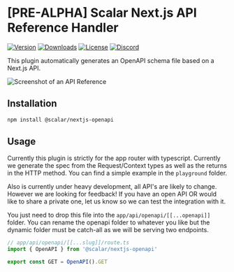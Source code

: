 # [PRE-ALPHA] Scalar Next.js API Reference Handler

[![Version](https://img.shields.io/npm/v/%40scalar/nextjs-openapi)](https://www.npmjs.com/package/@scalar/nextjs-openapi)
[![Downloads](https://img.shields.io/npm/dm/%40scalar/nextjs-openapi)](https://www.npmjs.com/package/@scalar/nextjs-openapi)
[![License](https://img.shields.io/npm/l/%40scalar%2fnextjs-openapi)](https://www.npmjs.com/package/@scalar/nextjs-openapi)
[![Discord](https://img.shields.io/discord/1135330207960678410?style=flat&color=5865F2)](https://discord.gg/scalar)

This plugin automatically generates an OpenAPI schema file based on a Next.js API.

<picture>
  <source media="(prefers-color-scheme: dark)" srcset="https://github.com/scalar/scalar/assets/2039539/5837adad-a605-4edb-90ec-b929ff2b803b">
  <source media="(prefers-color-scheme: light)" srcset="https://github.com/scalar/scalar/assets/2039539/4f58202d-f40f-47b3-aeaa-44681b424a45">
  <img alt="Screenshot of an API Reference" src="https://github.com/scalar/scalar/assets/2039539/4f58202d-f40f-47b3-aeaa-44681b424a45">
</picture>

## Installation

```bash
npm install @scalar/nextjs-openapi
```

## Usage

Currently this plugin is strictly for the app router with typescript. Currently we generate the spec from the Request/Context types as well as the returns in the HTTP method. You can find a simple example in the `playground` folder.

Also is currently under heavy development, all API's are likely to change. However we are looking for feedback! If you have an open API OR would like to share a private one, let us know so we can test the integration with it.

You just need to drop this file into the `app/api/openapi/[[...openapi]]` folder. You can rename the openapi folder to whatever you like but the dynamic folder must be catch-all as we will be serving two endpoints.

```ts
// app/api/openapi/[[...slug]]/route.ts
import { OpenAPI } from '@scalar/nextjs-openapi'

export const GET = OpenAPI().GET
```
